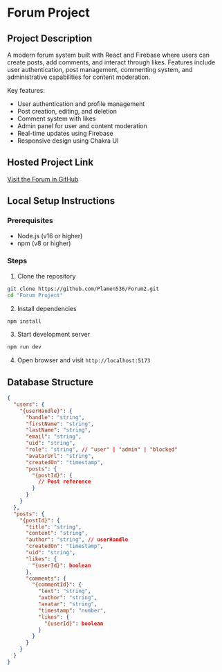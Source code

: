 # Forum Project

## Project Description

A modern forum system built with React and Firebase where users can create posts, add comments, and interact through likes. Features include user authentication, post management, commenting system, and administrative capabilities for content moderation.

Key features:

- User authentication and profile management
- Post creation, editing, and deletion
- Comment system with likes
- Admin panel for user and content moderation
- Real-time updates using Firebase
- Responsive design using Chakra UI

## Hosted Project Link

[Visit the Forum in GitHub](https://github.com/Plamen536/Forum2)

## Local Setup Instructions

### Prerequisites

- Node.js (v16 or higher)
- npm (v8 or higher)

### Steps

1. Clone the repository

```sh
git clone https://github.com/Plamen536/Forum2.git
cd "Forum Project"
```

2. Install dependencies

```sh
npm install
```

3. Start development server

```sh
npm run dev
```

4. Open browser and visit `http://localhost:5173`

## Database Structure

```json
{
  "users": {
    "{userHandle}": {
      "handle": "string",
      "firstName": "string",
      "lastName": "string",
      "email": "string",
      "uid": "string",
      "role": "string", // "user" | "admin" | "blocked"
      "avatarUrl": "string",
      "createdOn": "timestamp",
      "posts": {
        "{postId}": {
          // Post reference
        }
      }
    }
  },
  "posts": {
    "{postId}": {
      "title": "string",
      "content": "string",
      "author": "string", // userHandle
      "createdOn": "timestamp",
      "uid": "string",
      "likes": {
        "{userId}": boolean
      },
      "comments": {
        "{commentId}": {
          "text": "string",
          "author": "string",
          "avatar": "string",
          "timestamp": "number",
          "likes": {
            "{userId}": boolean
          }
        }
      }
    }
  }
}
```
